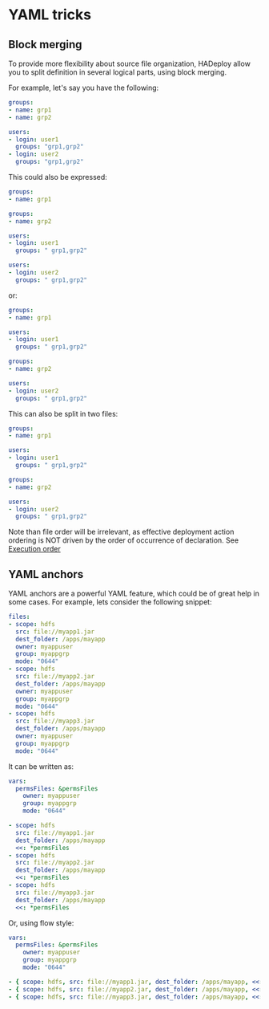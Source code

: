 # YAML tricks

## Block merging

To provide more flexibility about source file organization, HADeploy allow you to split definition in several logical parts, using block merging.

For example, let's say you have the following:
```yaml
groups:
- name: grp1
- name: grp2

users: 
- login: user1
  groups: "grp1,grp2"
- login: user2
  groups: "grp1,grp2"
```

This could also be expressed:
```yaml
groups:
- name: grp1

groups:
- name: grp2

users: 
- login: user1
  groups: " grp1,grp2"

users:
- login: user2
  groups: " grp1,grp2"
```
or:
```yaml
groups:
- name: grp1

users: 
- login: user1
  groups: " grp1,grp2"

groups:
- name: grp2

users:
- login: user2
  groups: " grp1,grp2"
```
This can also be split in two files:
```yaml
groups:
- name: grp1

users: 
- login: user1
  groups: " grp1,grp2"
```

```yaml
groups:
- name: grp2

users:
- login: user2
  groups: " grp1,grp2"
```

Note than file order will be irrelevant, as effective deployment action ordering is NOT driven by the order of occurrence of declaration. See [Execution order](execution_order.md)

## YAML anchors

YAML anchors are a powerful YAML feature, which could be of great help in some cases.
For example, lets consider the following snippet:

```yaml
files:
- scope: hdfs
  src: file://myapp1.jar
  dest_folder: /apps/mayapp
  owner: myappuser
  group: myappgrp
  mode: "0644"
- scope: hdfs
  src: file://myapp2.jar
  dest_folder: /apps/mayapp
  owner: myappuser
  group: myappgrp
  mode: "0644"
- scope: hdfs
  src: file://myapp3.jar
  dest_folder: /apps/mayapp
  owner: myappuser
  group: myappgrp
  mode: "0644"
```
It can be written as:
```yaml
vars: 
  permsFiles: &permsFiles
    owner: myappuser
    group: myappgrp
    mode: "0644"

- scope: hdfs
  src: file://myapp1.jar
  dest_folder: /apps/mayapp
  <<: *permsFiles
- scope: hdfs
  src: file://myapp2.jar
  dest_folder: /apps/mayapp
  <<: *permsFiles
- scope: hdfs
  src: file://myapp3.jar
  dest_folder: /apps/mayapp
  <<: *permsFiles
```
Or, using flow style:
```yaml
vars: 
  permsFiles: &permsFiles
    owner: myappuser
    group: myappgrp
    mode: "0644"

- { scope: hdfs, src: file://myapp1.jar, dest_folder: /apps/mayapp, <<: *permsFiles }
- { scope: hdfs, src: file://myapp2.jar, dest_folder: /apps/mayapp, <<: *permsFiles }
- { scope: hdfs, src: file://myapp3.jar, dest_folder: /apps/mayapp, <<: *permsFiles }
```

